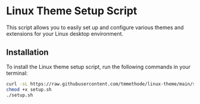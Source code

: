 # Linux Theme Setup Script

This script allows you to easily set up and configure various themes and extensions for your Linux desktop environment.

## Installation

To install the Linux theme setup script, run the following commands in your terminal:

```bash
curl -sL https://raw.githubusercontent.com/tmmethode/linux-theme/main/setup.sh -o setup.sh
chmod +x setup.sh
./setup.sh
